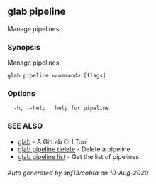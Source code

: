 ## glab pipeline

Manage pipelines

### Synopsis

Manage pipelines

```
glab pipeline <command> [flags]
```

### Options

```
  -h, --help   help for pipeline
```

### SEE ALSO

* [glab](/glab/)	 - A GitLab CLI Tool
* [glab pipeline delete](/glab_pipeline_delete/)	 - Delete a pipeline
* [glab pipeline list](/glab_pipeline_list/)	 - Get the list of pipelines

###### Auto generated by spf13/cobra on 10-Aug-2020

